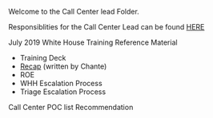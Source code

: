 Welcome to the Call Center lead Folder.

Responsiblities for the Call Center Lead can be found [HERE](https://github.com/department-of-veterans-affairs/va.gov-team/blob/master/teams/vsp/teams/triage/call-center/call-center-lead-responsibilities.md)

July 2019 White House Training Reference Material
- Training Deck
- [Recap](https://github.com/department-of-veterans-affairs/va.gov-team/blob/master/teams/vsp/teams/insights-analytics/research/WHH-visit-synthesis.md) (written by Chante)
- ROE
- WHH Escalation Process
- Triage Escalation Process

Call Center POC list
Recommendation

